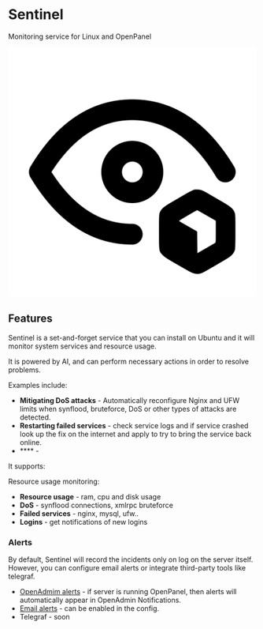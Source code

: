 # Sentinel
Monitoring service for Linux and OpenPanel

![sentinel logo](assets/sentinel.svg)


## Features

Sentinel is a set-and-forget service that you can install on Ubuntu and it will monitor system services and resource usage.

It is powered by AI, and can perform necessary actions in order to resolve problems.

Examples include:

- **Mitigating DoS attacks** - Automatically reconfigure Nginx and UFW limits when synflood, bruteforce, DoS or other types of attacks are detected.
- **Restarting failed services** - check service logs and if service crashed look up the fix on the internet and apply to try to bring the service back online.
- **** - 


It supports:

Resource usage monitoring:
- **Resource usage** - ram, cpu and disk usage
- **DoS** - synflood connections, xmlrpc bruteforce
- **Failed services** - nginx, mysql, ufw..
- **Logins** - get notifications of new logins

### Alerts

By default, Sentinel will record the incidents only on log on the server itself. However, you can configure email alerts or integrate third-party tools like telegraf.

- [OpenAdmim alerts](https://community.openpanel.co/d/13-introducing-notifications-center) - if server is running OpenPanel, then alerts will automatically appear in OpenAdmin Notifications.
- [Email alerts](https://openpanel.co/docs/changelog/0.1.6/#email-alerts) - can be enabled in the config.
- Telegraf - soon


